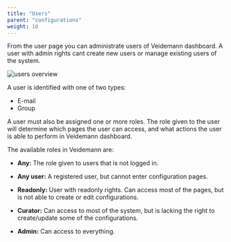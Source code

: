 ```yaml
---
title: "Users"
parent: "configurations"
weight: 10
---
```


From the user page you can administrate users of Veidemann dashboard. A user with admin rights cant create new users or
manage existing users of the system.

![users overview](/veidemann/docs/img/users/veidemann_dashboard_users_overview.png)

A user is identified with one of two types:

- E-mail
- Group

A user must also be assigned one or more roles. The role given to the user will determine which pages the user can access,
and what actions the user is able to perform in Veidemann dashboard.


The available roles in Veidemann are:

- **Any:**  The role given to users that is not logged in.

- **Any user:**   A registered user, but cannot enter configuration pages. 

- **Readonly:**  User with readonly rights. Can access most of the pages, but is not able to create or edit configurations.

- **Curator:** Can access to most of the system, but is lacking the right to create/update some of the configurations.
  
- **Admin:**  Can access to everything.



 